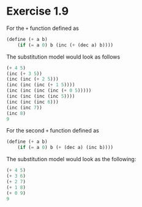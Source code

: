 # Exercise 1.9

For the ```+``` function defined as

```scheme
(define (+ a b)
    (if (= a 0) b (inc (+ (dec a) b))))
```

The substitution model would look as follows

```scheme
(+ 4 5)
(inc (+ 3 5))
(inc (inc (+ 2 5)))
(inc (inc (inc (+ 1 5))))
(inc (inc (inc (inc (+ 0 5)))))
(inc (inc (inc (inc 5))))
(inc (inc (inc 6)))
(inc (inc 7))
(inc 8)
9
```

For the second ```+``` function defined as

```scheme
(define (+ a b)
    (if (= a 0) b (+ (dec a) (inc b))))
```

The substitution model would look as the following:

```scheme
(+ 4 5)
(+ 3 6)
(+ 2 7)
(+ 1 8)
(+ 0 9)
9
```
